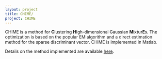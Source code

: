 ```yaml
---
layout: project
title: CHIME/
project: CHIME
---
```


CHIME is a method for **C**lustering **HI**gh-dimensional Gaussian **M**ixtur**E**s. The optimization is based on the popular EM algorithm and a direct estimation method for the sparse discriminant vector. CHIME is implemented in Matlab. 

Details on the method implemented are available [here](/papers/cai-chime).

